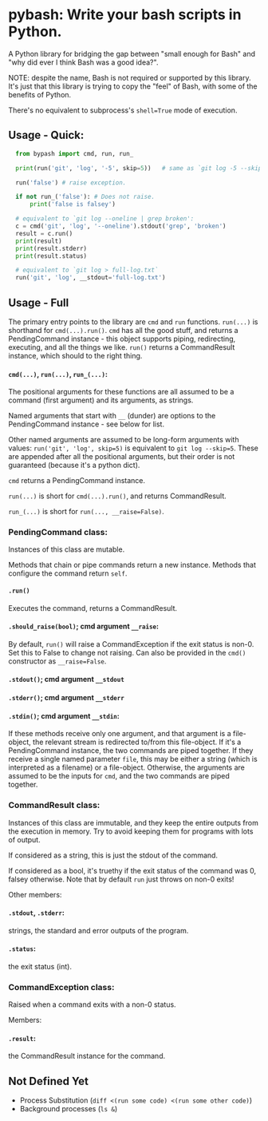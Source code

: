 # pybash: Write your bash scripts in Python.

  A Python library for bridging the gap between "small enough for Bash" and "why
did ever I think Bash was a good idea?".

  NOTE: despite the name, Bash is not required or supported by this library.
It's just that this library is trying to copy the "feel" of Bash, with some
of the benefits of Python.

  There's no equivalent to subprocess's `shell=True` mode of execution.

## Usage - Quick:
```python
  from bypash import cmd, run, run_

  print(run('git', 'log', '-5', skip=5))   # same as `git log -5 --skip=5`

  run('false') # raise exception.

  if not run_('false'): # Does not raise.
      print('false is falsey')

  # equivalent to `git log --oneline | grep broken':
  c = cmd('git', 'log', '--oneline').stdout('grep', 'broken')
  result = c.run()
  print(result)
  print(result.stderr)
  print(result.status)

  # equivalent to `git log > full-log.txt`
  run('git', 'log', __stdout='full-log.txt')
```

## Usage - Full

The primary entry points to the library are `cmd` and `run` functions.
`run(...)` is shorthand for `cmd(...).run()`. `cmd` has all the good stuff, and
returns a PendingCommand instance - this object supports piping, redirecting,
executing, and all the things we like.
`run()` returns a CommandResult instance, which should to the right thing.

#### `cmd(...)`, `run(...)`, `run_(...)`:

The positional arguments for these functions are all assumed to be a command
(first argument) and its arguments, as strings.

Named arguments that start with `__` (dunder) are options to the
PendingCommand instance - see below for list.

Other named arguments are assumed to be long-form arguments with values:
    `run('git', 'log', skip=5)` is equivalent to `git log --skip=5`.
These are appended after all the positional arguments, but their order is not
guaranteed (because it's a python dict).

`cmd` returns a PendingCommand instance.

`run(...)` is short for `cmd(...).run()`, and returns CommandResult.

`run_(...)` is short for `run(..., __raise=False)`.


### PendingCommand class:

Instances of this class are mutable.

Methods that chain or pipe commands return a new instance.
Methods that configure the command return `self`.

####  `.run()`
Executes the command, returns a CommandResult.

####  `.should_raise(bool)`;  cmd argument `__raise`:
By default, `run()` will raise a CommandException if the exit status is
  non-0. Set this to False to change not raising.
  Can also be provided in the `cmd()` constructor as `__raise=False`.


#### `.stdout()`;  cmd argument `__stdout`
#### `.stderr()`;   cmd argument `__stderr`
#### `.stdin()`;   cmd argument `__stdin`:

If these methods receive only one argument, and that argument is a
file-object, the relevant stream is redirected to/from this file-object. If
it's a PendingCommand instance, the two commands are piped together.
If they receive a single named parameter `file`, this may be either a string
(which is interpreted as a filename) or a file-object.
Otherwise, the arguments are assumed to be the inputs for `cmd`, and the two
commands are piped together.

### CommandResult class:
Instances of this class are immutable, and they keep the entire outputs from
the execution in memory. Try to avoid keeping them for programs with lots of
output.

If considered as a string, this is just the stdout of the command.

If considered as a bool, it's truethy if the exit status of the command was 0,
falsey otherwise. Note that by default `run` just throws on non-0 exits!

  Other members:

#### `.stdout`, `.stderr`:
strings, the standard and error outputs of the program.
#### `.status`:
the exit status (int).


### CommandException class:
  Raised when a command exits with a non-0 status.

  Members:
####  `.result`:
  the CommandResult instance for the command.

##    Not Defined Yet
- Process Substitution (`diff <(run some code) <(run some other code)`)
- Background processes (`ls &`)
